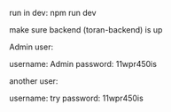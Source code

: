 run in dev: npm run dev


make sure backend (toran-backend) is up

Admin user:

username: Admin
password: 11wpr450is

another user:

username: try
password: 11wpr450is